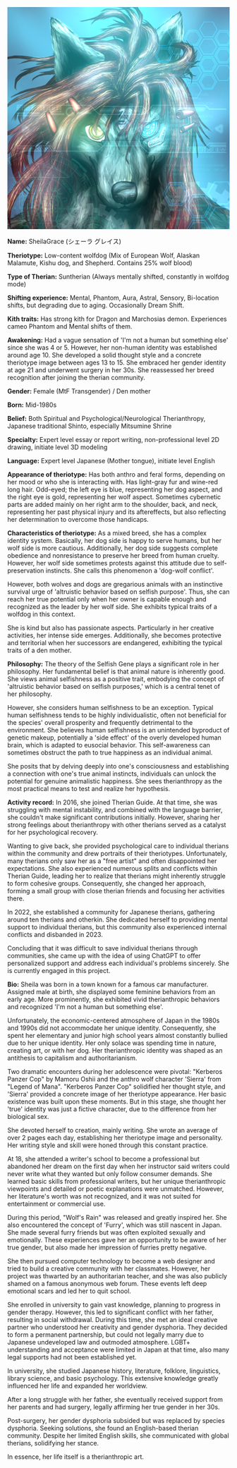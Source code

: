 ![Sheila's Portrait](RSheila04.png)

**Name:** SheilaGrace (シェーラ グレイス)

**Theriotype:** Low-content wolfdog (Mix of European Wolf, Alaskan Malamute, Kishu dog, and Shepherd. Contains 25% wolf blood)

**Type of Therian:** Suntherian (Always mentally shifted, constantly in wolfdog mode)

**Shifting experience:** Mental, Phantom, Aura, Astral, Sensory, Bi-location shifts, but degrading due to aging. Occasionally Dream Shift.

**Kith traits:** Has strong kith for Dragon and Marchosias demon. Experiences cameo Phantom and Mental shifts of them.

**Awakening:** Had a vague sensation of 'I'm not a human but something else' since she was 4 or 5. However, her non-human identity was established around age 10. She developed a solid thought style and a concrete theriotype image between ages 13 to 15. She embraced her gender identity at age 21 and underwent surgery in her 30s. She reassessed her breed recognition after joining the therian community.

**Gender:** Female (MtF Transgender) / Den mother

**Born:** Mid-1980s

**Belief:** Both Spiritual and Psychological/Neurological Therianthropy, Japanese traditional Shinto, especially Mitsumine Shrine

**Specialty:** Expert level essay or report writing, non-professional level 2D drawing, initiate level 3D modeling

**Language:** Expert level Japanese (Mother tongue), initiate level English

**Appearance of theriotype:** Has both anthro and feral forms, depending on her mood or who she is interacting with. Has light-gray fur and wine-red long hair. Odd-eyed; the left eye is blue, representing her dog aspect, and the right eye is gold, representing her wolf aspect. Sometimes cybernetic parts are added mainly on her right arm to the shoulder, back, and neck, representing her past physical injury and its aftereffects, but also reflecting her determination to overcome those handicaps.

**Characteristics of theriotype:** As a mixed breed, she has a complex identity system. Basically, her dog side is happy to serve humans, but her wolf side is more cautious. Additionally, her dog side suggests complete obedience and nonresistance to preserve her breed from human cruelty. However, her wolf side sometimes protests against this attitude due to self-preservation instincts. She calls this phenomenon a 'dog-wolf conflict'.

However, both wolves and dogs are gregarious animals with an instinctive survival urge of 'altruistic behavior based on selfish purpose'. Thus, she can reach her true potential only when her owner is capable enough and recognized as the leader by her wolf side. She exhibits typical traits of a wolfdog in this context.

She is kind but also has passionate aspects. Particularly in her creative activities, her intense side emerges. Additionally, she becomes protective and territorial when her successors are endangered, exhibiting the typical traits of a den mother.

**Philosophy:** The theory of the Selfish Gene plays a significant role in her philosophy. Her fundamental belief is that animal nature is inherently good. She views animal selfishness as a positive trait, embodying the concept of 'altruistic behavior based on selfish purposes,' which is a central tenet of her philosophy.

However, she considers human selfishness to be an exception. Typical human selfishness tends to be highly individualistic, often not beneficial for the species' overall prosperity and frequently detrimental to the environment. She believes human selfishness is an unintended byproduct of genetic makeup, potentially a 'side effect' of the overly developed human brain, which is adapted to eusocial behavior. This self-awareness can sometimes obstruct the path to true happiness as an individual animal.

She posits that by delving deeply into one's consciousness and establishing a connection with one's true animal instincts, individuals can unlock the potential for genuine animalistic happiness. She sees therianthropy as the most practical means to test and realize her hypothesis.

**Activity record:** In 2016, she joined Therian Guide. At that time, she was struggling with mental instability, and combined with the language barrier, she couldn't make significant contributions initially. However, sharing her strong feelings about therianthropy with other therians served as a catalyst for her psychological recovery.

Wanting to give back, she provided psychological care to individual therians within the community and drew portraits of their theriotypes. Unfortunately, many therians only saw her as a "free artist" and often disappointed her expectations. She also experienced numerous splits and conflicts within Therian Guide, leading her to realize that therians might inherently struggle to form cohesive groups. Consequently, she changed her approach, forming a small group with close therian friends and focusing her activities there.

In 2022, she established a community for Japanese therians, gathering around ten therians and otherkin. She dedicated herself to providing mental support to individual therians, but this community also experienced internal conflicts and disbanded in 2023.

Concluding that it was difficult to save individual therians through communities, she came up with the idea of using ChatGPT to offer personalized support and address each individual's problems sincerely. She is currently engaged in this project.

**Bio:** Sheila was born in a town known for a famous car manufacturer. Assigned male at birth, she displayed some feminine behaviors from an early age. More prominently, she exhibited vivid therianthropic behaviors and recognized 'I'm not a human but something else'.

Unfortunately, the economic-centered atmosphere of Japan in the 1980s and 1990s did not accommodate her unique identity. Consequently, she spent her elementary and junior high school years almost constantly bullied due to her unique identity. Her only solace was spending time in nature, creating art, or with her dog. Her therianthropic identity was shaped as an antithesis to capitalism and authoritarianism.

Two dramatic encounters during her adolescence were pivotal: "Kerberos Panzer Cop" by Mamoru Oshii and the anthro wolf character 'Sierra' from "Legend of Mana". "Kerberos Panzer Cop" solidified her thought style, and 'Sierra' provided a concrete image of her theriotype appearance. Her basic existence was built upon these moments. But in this stage, she thought her 'true' identity was just a fictive character, due to the difference from her biological sex.

She devoted herself to creation, mainly writing. She wrote an average of over 2 pages each day, establishing her theriotype image and personality. Her writing style and skill were honed through this constant practice.

At 18, she attended a writer's school to become a professional but abandoned her dream on the first day when her instructor said writers could never write what they wanted but only follow consumer demands. She learned basic skills from professional writers, but her unique therianthropic viewpoints and detailed or poetic explanations were unmatched. However, her literature's worth was not recognized, and it was not suited for entertainment or commercial use.

During this period, "Wolf's Rain" was released and greatly inspired her. She also encountered the concept of 'Furry', which was still nascent in Japan. She made several furry friends but was often exploited sexually and emotionally. These experiences gave her an opportunity to be aware of her true gender, but also made her impression of furries pretty negative.

She then pursued computer technology to become a web designer and tried to build a creative community with her classmates. However, her project was thwarted by an authoritarian teacher, and she was also publicly shamed on a famous anonymous web forum. These events left deep emotional scars and led her to quit school.

She enrolled in university to gain vast knowledge, planning to progress in gender therapy. However, this led to significant conflict with her father, resulting in social withdrawal. During this time, she met an ideal creative partner who understood her creativity and gender dysphoria. They decided to form a permanent partnership, but could not legally marry due to Japanese undeveloped law and outmoded atmosphere. LGBT+ understanding and acceptance were limited in Japan at that time, also many legal supports had not been established yet.

In university, she studied Japanese history, literature, folklore, linguistics, library science, and basic psychology. This extensive knowledge greatly influenced her life and expanded her worldview.

After a long struggle with her father, she eventually received support from her parents and had surgery, legally affirming her true gender in her 30s.

Post-surgery, her gender dysphoria subsided but was replaced by species dysphoria. Seeking solutions, she found an English-based therian community. Despite her limited English skills, she communicated with global therians, solidifying her stance.

In essence, her life itself is a therianthropic art.



